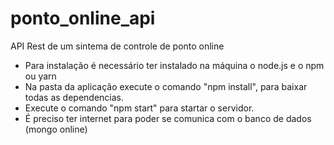 # ponto_online_api
API Rest de um sintema de controle de ponto online

 - Para instalação é necessário ter instalado na máquina o node.js e o npm ou yarn
 - Na pasta da aplicação execute o comando "npm install", para baixar todas as dependencias.
 - Execute o comando "npm start" para startar o servidor.
 - É preciso ter internet para poder se comunica com o banco de dados (mongo online)
